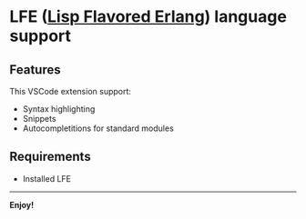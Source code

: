 # **LFE ([Lisp Flavored Erlang](https://lfe.io/)) language support**


## Features

This VSCode extension support:
- Syntax highlighting
- Snippets
- Autocompletitions for standard modules

## Requirements
- Installed LFE 

---


**Enjoy!**
